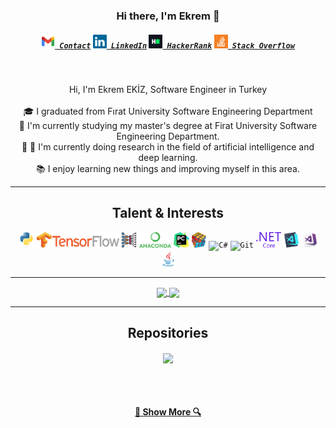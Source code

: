 <h3 align="center">Hi there, I'm Ekrem 👋</h3>
<h5 align="center">
  <code><a href="mailto: ekremekz@gmail.com" title="Send E-Mail"><img width="22" src="https://github.com/ekremekiz/ekremekiz/blob/main/IMAGES/gmail.png"> Contact</a></code>
  <code><a href="https://www.linkedin.com/in/ekremekiz/" title="LinkedIn Profile"><img width="22" src="https://github.com/ekremekiz/ekremekiz/blob/main/IMAGES/linkedin.svg"> LinkedIn</a></code>
  <code><a href="https://www.hackerrank.com/ekremekz" title="HackerRank Profile"><img width="22" src="https://github.com/ekremekiz/ekremekiz/blob/main/IMAGES/hackerrank.png"> HackerRank</a></code>
  <code><a href="https://stackoverflow.com/users/8290052/ekrem-ekiz" title="Stack Overflow Profile"><img width="22" src="https://github.com/ekremekiz/ekremekiz/blob/main/IMAGES/stackoverflow.svg"> Stack Overflow</a></code>
</h5>
<br>
<p align="center">
  Hi, I'm Ekrem EKİZ, Software Engineer in Turkey
  <br>
  <br>
  🎓 I graduated from Fırat University Software Engineering Department
  <br>
  🔬 I'm currently studying my master's degree at Firat University Software Engineering Department.
  <br>
  🔭 🌱 I'm currently doing research in the field of artificial intelligence and deep learning. <br>📚 I enjoy learning new things and improving myself in this area.
</p>

<hr>

<h2 align="center">Talent & Interests</h2>

<p align="center">
  <code><img title="Python" height="25" src="https://github.com/ekremekiz/ekremekiz/blob/main/IMAGES/python-original.svg"></code>
  <code><img title="Tensorflow" height="25" src="https://github.com/ekremekiz/ekremekiz/blob/main/IMAGES/tensorflow.png"></code>
  <code><img title="Deep Learning" height="25" src="https://github.com/ekremekiz/ekremekiz/blob/main/IMAGES/deep-learning.svg"></code>
  <code><img title="Anaconda" height="25" src="https://github.com/ekremekiz/ekremekiz/blob/main/IMAGES/anaconda.png"></code>
  <code><img title="PyCharm" height="25" src="https://github.com/ekremekiz/ekremekiz/blob/main/IMAGES/pycharm.png"></code>
  <code><img title="Problem Solving" height="25" src="https://github.com/ekremekiz/ekremekiz/blob/main/IMAGES/problemSolving.png"></code>
  <code><img title="C#" height="25" src="https://github.com/ekremekiz/ekremekiz/blob/master/main/IMAGES/cSharp.svg"></code>
  <code><img title="Git" height="25" src="https://github.com/ekremekiz/ekremekiz/blob/master/main/IMAGES/git-original.svg"></code>
  <code><img title=".NetCore" height="25" src="https://github.com/ekremekiz/ekremekiz/blob/main/IMAGES/dotnetcore.svg"></code>
  <code><img title="Visual Studio Code" height="25" src="https://github.com/ekremekiz/ekremekiz/blob/main/IMAGES/vscode.png"></code>
  <code><img title="Microsoft Visual Studio" height="25" src="https://github.com/ekremekiz/ekremekiz/blob/main/IMAGES/visualstudio.png"></code>
  <code><img title="Java" height="25" src="https://github.com/ekremekiz/ekremekiz/blob/main/IMAGES/java-original.svg"></code>
</p>

<hr>

<p align=center>
  <a href="https://github.com/anuraghazra/github-readme-stats" title="Go to Source">
    <img height=175 align="center" src="https://github-readme-stats.vercel.app/api?username=ekremekiz&show_icons=true&theme=gotham">
  </a>
  <a href="https://github.com/anuraghazra/github-readme-stats">
  <img height=175 align="center" src="https://github-readme-stats.vercel.app/api/top-langs/?username=ekremekiz&hide=c%23,powershell,java&title_color=2aa889&text_color=99d1ce&icon_color=2bbc8a&bg_color=0c1014&langs_count=8&layout=compact" />
  </a>
</p>

<hr>

<h2 align="center">Repositories</h2>

<p width="100%" align="center">
  <a align="left" href="https://github.com/ekremekiz/HackerRank-30-Days-of-Code" title="HackerRank 30 Days of Code"><img align="center" height="115" src="https://github-readme-stats.vercel.app/api/pin/?username=ekremekiz&repo=HackerRank-30-Days-of-Code&theme=gotham"></a>
</p>
<br><br>
<h4 align="center"><a href=https://github.com/ekremekiz?tab=repositories" title="Show Repositories">🔎 Show More 🔍</a></h4>



<!--
**ekremekiz/ekremekiz** is a ✨ _special_ ✨ repository because its `README.md` (this file) appears on your GitHub profile.

Here are some ideas to get you started:

- 🔭 I’m currently working on ...
- 🌱 I’m currently learning ...
- 👯 I’m looking to collaborate on ...
- 🤔 I’m looking for help with ...
- 💬 Ask me about ...
- 📫 How to reach me: ...
- 😄 Pronouns: ...
- ⚡ Fun fact: ...
-->
